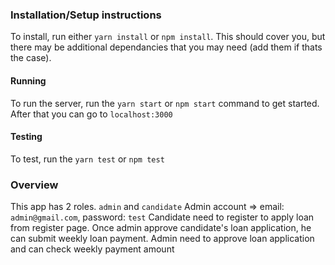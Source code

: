 ### Installation/Setup instructions

To install, run either `yarn install` or `npm install`. 
This should cover you, but there may be additional dependancies that you may need (add them if thats the case).

#### Running

To run the server, run the `yarn start` or `npm start` command to get started. After that you can go to `localhost:3000`

#### Testing
To test, run the `yarn test` or `npm test`

### Overview

This app has 2 roles. `admin` and `candidate`
Admin account => email: `admin@gmail.com`, password: `test`
Candidate need to register to apply loan from register page. Once admin approve candidate's loan application, he can submit weekly loan payment.
Admin need to approve loan application and can check weekly payment amount
